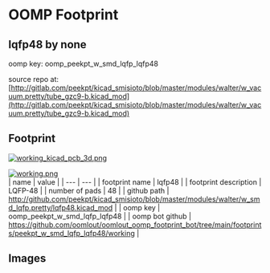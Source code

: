 # OOMP Footprint  
## lqfp48  by none  
  
oomp key: oomp_peekpt_w_smd_lqfp_lqfp48  
  
source repo at: [http://gitlab.com/peekpt/kicad_smisioto/blob/master/modules/walter/w_vacuum.pretty/tube_gzc9-b.kicad_mod](http://gitlab.com/peekpt/kicad_smisioto/blob/master/modules/walter/w_vacuum.pretty/tube_gzc9-b.kicad_mod)  
## Footprint  
  
[![working_kicad_pcb_3d.png](working_kicad_pcb_3d_600.png)](working_kicad_pcb_3d.png)  
  
[![working.png](working_600.png)](working.png)  
| name | value | 
| --- | --- | 
| footprint name | lqfp48 | 
| footprint description | LQFP-48 | 
| number of pads | 48 | 
| github path | http://github.com/peekpt/kicad_smisioto/blob/master/modules/walter/w_smd_lqfp.pretty/lqfp48.kicad_mod | 
| oomp key | oomp_peekpt_w_smd_lqfp_lqfp48 | 
| oomp bot github | https://github.com/oomlout/oomlout_oomp_footprint_bot/tree/main/footprints/peekpt_w_smd_lqfp_lqfp48/working | 
## Images  
